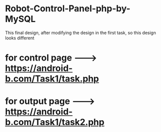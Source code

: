 # Robot-Control-Panel-php-by-MySQL
This final design, after modifying the design in the first task, so this design  looks different

# for control page --->    https://android-b.com/Task1/task.php


# for output page --->     https://android-b.com/Task1/task2.php
